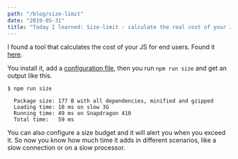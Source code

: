 ```yaml
---
path: "/blog/size-limit"
date: "2019-05-31"
title: "Today I learned: Size-limit - calculate the real cost of your JS for end users"
---
```


I found a tool that calculates the cost of your JS for end users. Found it [here](https://github.com/ai/size-limit).

You install it, add a [configuration file](https://github.com/ai/size-limit#config), then you run ```npm run size``` and get an output like this.

```
$ npm run size

  Package size: 177 B with all dependencies, minified and gzipped
  Loading time: 10 ms on slow 3G
  Running time: 49 ms on Snapdragon 410
  Total time:   59 ms
```

You can also configure a size budget and it will alert you when you exceed it. So now you know how much time it adds in different scenarios, like a slow connection or on a slow processor.


